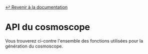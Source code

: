 [↩︎ Revenir à la documentation](../../fr.html)

# API du cosmoscope

Vous trouverez ci-contre l'ensemble des fonctions utilisées pour la génération du cosmoscope.